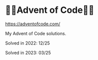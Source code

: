 # :santa::christmas_tree:Advent of Code:christmas_tree::santa:

https://adventofcode.com/

My Advent of Code solutions.

Solved in 2022: 12/25

Solved in 2023: 03/25

